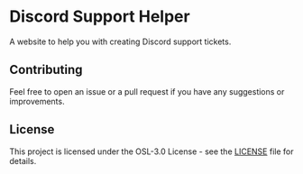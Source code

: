 # Discord Support Helper

A website to help you with creating Discord support tickets.

## Contributing

Feel free to open an issue or a pull request if you have any suggestions or improvements.

## License

This project is licensed under the OSL-3.0 License - see the [LICENSE](LICENSE) file for details.
